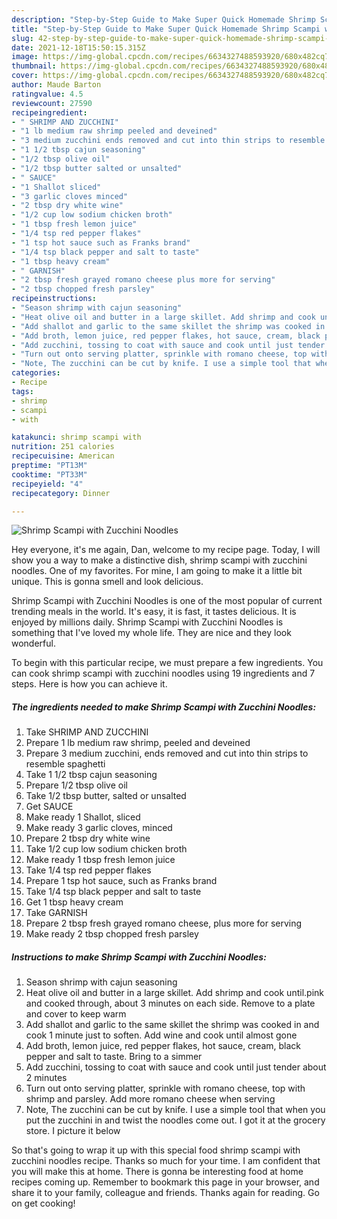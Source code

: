 ```yaml
---
description: "Step-by-Step Guide to Make Super Quick Homemade Shrimp Scampi with Zucchini Noodles"
title: "Step-by-Step Guide to Make Super Quick Homemade Shrimp Scampi with Zucchini Noodles"
slug: 42-step-by-step-guide-to-make-super-quick-homemade-shrimp-scampi-with-zucchini-noodles
date: 2021-12-18T15:50:15.315Z
image: https://img-global.cpcdn.com/recipes/6634327488593920/680x482cq70/shrimp-scampi-with-zucchini-noodles-recipe-main-photo.jpg
thumbnail: https://img-global.cpcdn.com/recipes/6634327488593920/680x482cq70/shrimp-scampi-with-zucchini-noodles-recipe-main-photo.jpg
cover: https://img-global.cpcdn.com/recipes/6634327488593920/680x482cq70/shrimp-scampi-with-zucchini-noodles-recipe-main-photo.jpg
author: Maude Barton
ratingvalue: 4.5
reviewcount: 27590
recipeingredient:
- " SHRIMP AND ZUCCHINI"
- "1 lb medium raw shrimp peeled and deveined"
- "3 medium zucchini ends removed and cut into thin strips to resemble spaghetti"
- "1 1/2 tbsp cajun seasoning"
- "1/2 tbsp olive oil"
- "1/2 tbsp butter salted or unsalted"
- " SAUCE"
- "1 Shallot sliced"
- "3 garlic cloves minced"
- "2 tbsp dry white wine"
- "1/2 cup low sodium chicken broth"
- "1 tbsp fresh lemon juice"
- "1/4 tsp red pepper flakes"
- "1 tsp hot sauce such as Franks brand"
- "1/4 tsp black pepper and salt to taste"
- "1 tbsp heavy cream"
- " GARNISH"
- "2 tbsp fresh grayed romano cheese plus more for serving"
- "2 tbsp chopped fresh parsley"
recipeinstructions:
- "Season shrimp with cajun seasoning"
- "Heat olive oil and butter in a large skillet. Add shrimp and cook until.pink and cooked through, about 3 minutes on each side. Remove to a plate and cover to keep warm"
- "Add shallot and garlic to the same skillet the shrimp was cooked in and cook 1 minute just to soften. Add wine and cook until almost gone"
- "Add broth, lemon juice, red pepper flakes, hot sauce, cream, black pepper and salt to taste. Bring to a simmer"
- "Add zucchini, tossing to coat with sauce and cook until just tender about 2 minutes"
- "Turn out onto serving platter, sprinkle with romano cheese, top with shrimp and parsley. Add more romano cheese when serving"
- "Note, The zucchini can be cut by knife. I use a simple tool that when you put the zucchini in and twist the noodles come out. I got it at the grocery store. I picture it below"
categories:
- Recipe
tags:
- shrimp
- scampi
- with

katakunci: shrimp scampi with 
nutrition: 251 calories
recipecuisine: American
preptime: "PT13M"
cooktime: "PT33M"
recipeyield: "4"
recipecategory: Dinner

---
```



![Shrimp Scampi with Zucchini Noodles](https://img-global.cpcdn.com/recipes/6634327488593920/680x482cq70/shrimp-scampi-with-zucchini-noodles-recipe-main-photo.jpg)

Hey everyone, it's me again, Dan, welcome to my recipe page. Today, I will show you a way to make a distinctive dish, shrimp scampi with zucchini noodles. One of my favorites. For mine, I am going to make it a little bit unique. This is gonna smell and look delicious.

Shrimp Scampi with Zucchini Noodles is one of the most popular of current trending meals in the world. It's easy, it is fast, it tastes delicious. It is enjoyed by millions daily. Shrimp Scampi with Zucchini Noodles is something that I've loved my whole life. They are nice and they look wonderful.




To begin with this particular recipe, we must prepare a few ingredients. You can cook shrimp scampi with zucchini noodles using 19 ingredients and 7 steps. Here is how you can achieve it.

<!--inarticleads1-->

##### The ingredients needed to make Shrimp Scampi with Zucchini Noodles:

1. Take  SHRIMP AND ZUCCHINI
1. Prepare 1 lb medium raw shrimp, peeled and deveined
1. Prepare 3 medium zucchini, ends removed and cut into thin strips to resemble spaghetti
1. Take 1 1/2 tbsp cajun seasoning
1. Prepare 1/2 tbsp olive oil
1. Take 1/2 tbsp butter, salted or unsalted
1. Get  SAUCE
1. Make ready 1 Shallot, sliced
1. Make ready 3 garlic cloves, minced
1. Prepare 2 tbsp dry white wine
1. Take 1/2 cup low sodium chicken broth
1. Make ready 1 tbsp fresh lemon juice
1. Take 1/4 tsp red pepper flakes
1. Prepare 1 tsp hot sauce, such as Franks brand
1. Take 1/4 tsp black pepper and salt to taste
1. Get 1 tbsp heavy cream
1. Take  GARNISH
1. Prepare 2 tbsp fresh grayed romano cheese, plus more for serving
1. Make ready 2 tbsp chopped fresh parsley




<!--inarticleads2-->

##### Instructions to make Shrimp Scampi with Zucchini Noodles:

1. Season shrimp with cajun seasoning
1. Heat olive oil and butter in a large skillet. Add shrimp and cook until.pink and cooked through, about 3 minutes on each side. Remove to a plate and cover to keep warm
1. Add shallot and garlic to the same skillet the shrimp was cooked in and cook 1 minute just to soften. Add wine and cook until almost gone
1. Add broth, lemon juice, red pepper flakes, hot sauce, cream, black pepper and salt to taste. Bring to a simmer
1. Add zucchini, tossing to coat with sauce and cook until just tender about 2 minutes
1. Turn out onto serving platter, sprinkle with romano cheese, top with shrimp and parsley. Add more romano cheese when serving
1. Note, The zucchini can be cut by knife. I use a simple tool that when you put the zucchini in and twist the noodles come out. I got it at the grocery store. I picture it below




So that's going to wrap it up with this special food shrimp scampi with zucchini noodles recipe. Thanks so much for your time. I am confident that you will make this at home. There is gonna be interesting food at home recipes coming up. Remember to bookmark this page in your browser, and share it to your family, colleague and friends. Thanks again for reading. Go on get cooking!
